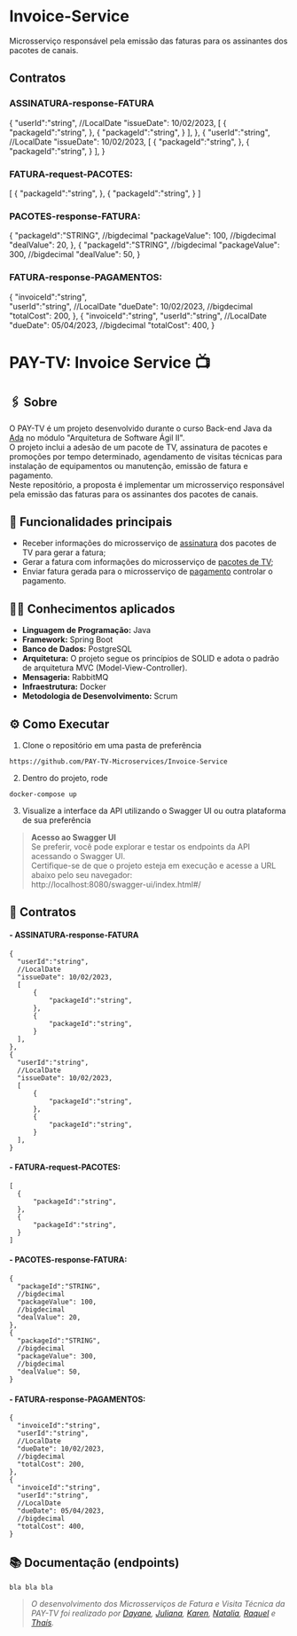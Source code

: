 # Invoice-Service
Microsserviço responsável pela emissão das faturas para os assinantes dos pacotes de canais.

## Contratos
### ASSINATURA-response-FATURA
{
    "userId":"string",
    //LocalDate
    "issueDate": 10/02/2023,
    [
        {
            "packageId":"string",
        },
        {
            "packageId":"string",
        }
    ],
},
{
    "userId":"string",
    //LocalDate
    "issueDate": 10/02/2023,
    [
        {
            "packageId":"string",
        },
        {
            "packageId":"string",
        }
    ],
}

### FATURA-request-PACOTES:
[
    {
        "packageId":"string",
    },
    {
        "packageId":"string",
    }
]

### PACOTES-response-FATURA:
{
    "packageId":"STRING",
    //bigdecimal
    "packageValue": 100,
    //bigdecimal
    "dealValue": 20,
},
{
    "packageId":"STRING",
    //bigdecimal
    "packageValue": 300,
    //bigdecimal
    "dealValue": 50,
}

### FATURA-response-PAGAMENTOS:
{
    "invoiceId":"string",   
    "userId":"string",
    //LocalDate
    "dueDate": 10/02/2023,
    //bigdecimal
    "totalCost": 200,
},
{
    "invoiceId":"string",
    "userId":"string",
    //LocalDate
    "dueDate": 05/04/2023,
    //bigdecimal
    "totalCost": 400,
}

# PAY-TV: Invoice Service 📺

## :paperclips: Sobre

O PAY-TV é um projeto desenvolvido durante o curso Back-end Java da [Ada](https://ada.tech/) no módulo "Arquitetura de Software Ágil II".<br>
O projeto inclui a adesão de um pacote de TV, assinatura de pacotes e promoções por tempo determinado, agendamento de visitas técnicas para instalação de equipamentos ou manutenção, emissão de fatura e pagamento.<br>
Neste repositório, a proposta é implementar um microsserviço responsável pela emissão das faturas para os assinantes dos pacotes de canais.

## :pushpin: Funcionalidades principais

- Receber informações do microsserviço de [assinatura](https://github.com/Ar3secchim/Channel-Subscription-Service) dos pacotes de TV para gerar a fatura;
- Gerar a fatura com informações do microsserviço de [pacotes de TV](https://github.com/Ar3secchim/Channel-Package-Service);
- Enviar fatura gerada para o microsserviço de [pagamento](https://github.com/fernanda-reis/1037-pagamento) controlar o pagamento.

## :man_technologist: Conhecimentos aplicados
- **Linguagem de Programação:** Java
- **Framework:** Spring Boot
- **Banco de Dados:** PostgreSQL
- **Arquitetura:** O projeto segue os princípios de SOLID e adota o padrão de arquitetura MVC (Model-View-Controller).
- **Mensageria:** RabbitMQ
- **Infraestrutura:** Docker
- **Metodologia de Desenvolvimento:** Scrum

## ⚙️ Como Executar
1. Clone o repositório em uma pasta de preferência
  ```
  https://github.com/PAY-TV-Microservices/Invoice-Service
  ```
2. Dentro do projeto, rode 
  ```
  docker-compose up
  ```
3. Visualize a interface da API utilizando o Swagger UI ou outra plataforma de sua preferência <br>
> **Acesso ao Swagger UI** <br>
   Se preferir, você pode explorar e testar os endpoints da API acessando o Swagger UI. <br>
   Certifique-se de que o projeto esteja em execução e acesse a URL abaixo pelo seu navegador: <br>
   http://localhost:8080/swagger-ui/index.html#/

## 🤝 Contratos

#### - ASSINATURA-response-FATURA
  ```
{
    "userId":"string",
    //LocalDate
    "issueDate": 10/02/2023,
    [
        {
            "packageId":"string",
        },
        {
            "packageId":"string",
        }
    ],
},
{
    "userId":"string",
    //LocalDate
    "issueDate": 10/02/2023,
    [
        {
            "packageId":"string",
        },
        {
            "packageId":"string",
        }
    ],
}
  ```
#### - FATURA-request-PACOTES:

  ```
[
    {
        "packageId":"string",
    },
    {
        "packageId":"string",
    }
]

  ```
#### - PACOTES-response-FATURA:

  ```
{
    "packageId":"STRING",
    //bigdecimal
    "packageValue": 100,
    //bigdecimal
    "dealValue": 20,
},
{
    "packageId":"STRING",
    //bigdecimal
    "packageValue": 300,
    //bigdecimal
    "dealValue": 50,
}

  ```

#### - FATURA-response-PAGAMENTOS:
  ```
{
    "invoiceId":"string",   
    "userId":"string",
    //LocalDate
    "dueDate": 10/02/2023,
    //bigdecimal
    "totalCost": 200,
},
{
    "invoiceId":"string",
    "userId":"string",
    //LocalDate
    "dueDate": 05/04/2023,
    //bigdecimal
    "totalCost": 400,
}
  ```

## 📚 Documentação (endpoints)
  ```
  bla bla bla
  ```

> _O desenvolvimento dos Microsserviços de Fatura e Visita Técnica da PAY-TV foi realizado por [Dayane](https://github.com/acdayane), [Juliana](https://github.com/julianaando), [Karen](https://github.com/karenCLima), [Natalia](https://github.com/nataliagiacobo), [Raquel](https://github.com/raquelpcarvalho) e [Thaís](https://github.com/tdthais)._

